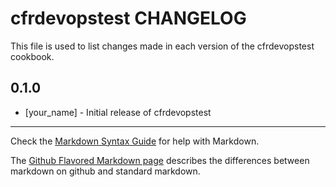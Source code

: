 cfrdevopstest CHANGELOG
=======================

This file is used to list changes made in each version of the cfrdevopstest cookbook.

0.1.0
-----
- [your_name] - Initial release of cfrdevopstest

- - -
Check the [Markdown Syntax Guide](http://daringfireball.net/projects/markdown/syntax) for help with Markdown.

The [Github Flavored Markdown page](http://github.github.com/github-flavored-markdown/) describes the differences between markdown on github and standard markdown.
